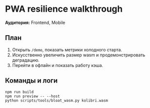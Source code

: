 # PWA resilience walkthrough

**Аудитория:** Frontend, Mobile

## План
1. Открыть `/demo`, показать метрики холодного старта.
2. Искусственно увеличить размер wasm и продемонстрировать деградацию.
3. Перейти в офлайн и показать работу кэша.

## Команды и логи
```
npm run build
npm run preview -- --host
python scripts/tools/bloat_wasm.py kolibri.wasm
```
